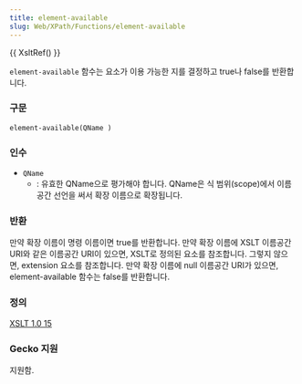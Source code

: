 ```yaml
---
title: element-available
slug: Web/XPath/Functions/element-available
---
```

{{ XsltRef() }}

`element-available` 함수는 요소가 이용 가능한 지를 결정하고 true나 false를 반환합니다.

### 구문

```
element-available(QName )
```

### 인수

- `QName`
  - : 유효한 QName으로 평가해야 합니다. QName은 식 범위(scope)에서 이름공간 선언을 써서 확장 이름으로 확장됩니다.

### 반환

만약 확장 이름이 명령 이름이면 true를 반환합니다. 만약 확장 이름에 XSLT 이름공간 URI와 같은 이름공간 URI이 있으면, XSLT로 정의된 요소를 참조합니다. 그렇지 않으면, extension 요소를 참조합니다. 만약 확장 이름에 null 이름공간 URI가 있으면, element-available 함수는 false를 반환합니다.

### 정의

[XSLT 1.0 15](http://www.w3.org/TR/xslt#function-element-available)

### Gecko 지원

지원함.
